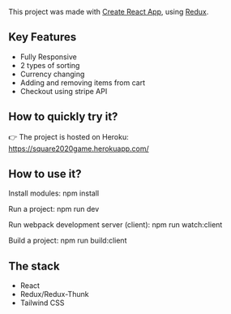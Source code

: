 This project was made with [Create React App](https://github.com/facebook/create-react-app), using [Redux](https://redux.js.org/).

## Key Features

- Fully Responsive
- 2 types of sorting
- Currency changing
- Adding and removing items from cart
- Checkout using stripe API

## How to quickly try it?

👉 The project is hosted on Heroku: https://square2020game.herokuapp.com/

## How to use it?
Install modules:
npm install

Run a project:
npm run dev

Run webpack development server (client):
npm run watch:client

Build a project:
npm run build:client

## The stack

- React
- Redux/Redux-Thunk
- Tailwind CSS

